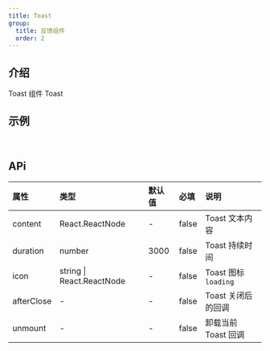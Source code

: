 ```yaml
---
title: Toast
group:
  title: 反馈组件
  order: 2
---
```


## 介绍

Toast 组件 Toast
​

## 示例

<!-- 可以通过code加载示例代码，dumi会帮我们做解析 -->

<code src="./demo/base.tsx"></code>

​

## APi

<!-- 会生成api表格 -->

| 属性       | 类型                          | 默认值 | 必填  | 说明                 |
| :--------- | :---------------------------- | :----- | :---- | :------------------- |
| content    | React.ReactNode               | -      | false | Toast 文本内容       |
| duration   | number                        | 3000   | false | Toast 持续时间       |
| icon       | string &#124; React.ReactNode | -      | false | Toast 图标 `loading` |
| afterClose | -                             | -      | false | Toast 关闭后的回调   |
| unmount    | -                             | -      | false | 卸载当前 Toast 回调  |
